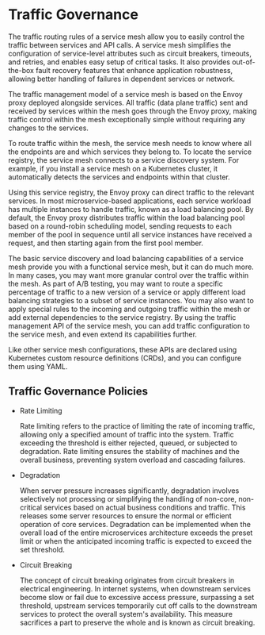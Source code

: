# Traffic Governance

The traffic routing rules of a service mesh allow you to easily control the traffic between services and API calls. A service mesh simplifies the configuration of service-level attributes such as circuit breakers, timeouts, and retries, and enables easy setup of critical tasks. It also provides out-of-the-box fault recovery features that enhance application robustness, allowing better handling of failures in dependent services or network.

The traffic management model of a service mesh is based on the Envoy proxy deployed alongside services. All traffic (data plane traffic) sent and received by services within the mesh goes through the Envoy proxy, making traffic control within the mesh exceptionally simple without requiring any changes to the services.

To route traffic within the mesh, the service mesh needs to know where all the endpoints are and which services they belong to. To locate the service registry, the service mesh connects to a service discovery system. For example, if you install a service mesh on a Kubernetes cluster, it automatically detects the services and endpoints within that cluster.

Using this service registry, the Envoy proxy can direct traffic to the relevant services. In most microservice-based applications, each service workload has multiple instances to handle traffic, known as a load balancing pool. By default, the Envoy proxy distributes traffic within the load balancing pool based on a round-robin scheduling model, sending requests to each member of the pool in sequence until all service instances have received a request, and then starting again from the first pool member.

The basic service discovery and load balancing capabilities of a service mesh provide you with a functional service mesh, but it can do much more. In many cases, you may want more granular control over the traffic within the mesh. As part of A/B testing, you may want to route a specific percentage of traffic to a new version of a service or apply different load balancing strategies to a subset of service instances. You may also want to apply special rules to the incoming and outgoing traffic within the mesh or add external dependencies to the service registry. By using the traffic management API of the service mesh, you can add traffic configuration to the service mesh, and even extend its capabilities further.

Like other service mesh configurations, these APIs are declared using Kubernetes custom resource definitions (CRDs), and you can configure them using YAML.

## Traffic Governance Policies

- Rate Limiting

    Rate limiting refers to the practice of limiting the rate of incoming traffic, allowing only a specified amount of traffic into the system. Traffic exceeding the threshold is either rejected, queued, or subjected to degradation. Rate limiting ensures the stability of machines and the overall business, preventing system overload and cascading failures.

- Degradation

    When server pressure increases significantly, degradation involves selectively not processing or simplifying the handling of non-core, non-critical services based on actual business conditions and traffic. This releases some server resources to ensure the normal or efficient operation of core services. Degradation can be implemented when the overall load of the entire microservices architecture exceeds the preset limit or when the anticipated incoming traffic is expected to exceed the set threshold.

- Circuit Breaking

    The concept of circuit breaking originates from circuit breakers in electrical engineering. In internet systems, when downstream services become slow or fail due to excessive access pressure, surpassing a set threshold, upstream services temporarily cut off calls to the downstream services to protect the overall system's availability. This measure sacrifices a part to preserve the whole and is known as circuit breaking.
